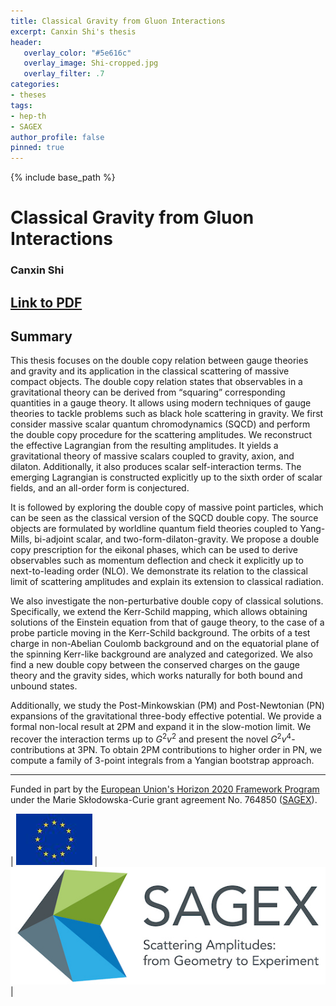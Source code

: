```yaml
---
title: Classical Gravity from Gluon Interactions
excerpt: Canxin Shi's thesis 
header:
   overlay_color: "#5e616c"
   overlay_image: Shi-cropped.jpg 
   overlay_filter: .7
categories:
- theses
tags:
- hep-th
- SAGEX 
author_profile: false
pinned: true
---
```

{% include base_path %}

# Classical Gravity from Gluon Interactions

### Canxin Shi

## [Link to PDF](/images/Dissertation_Shi_Canxin_2022-11-29.pdf)

## Summary

This thesis focuses on the double copy relation between gauge theories and gravity and its application in the classical scattering of massive compact objects. The double copy relation states that observables in a gravitational theory can be derived from “squaring” corresponding quantities in a gauge theory. It allows using modern techniques of gauge theories to tackle problems such as black hole scattering in gravity.
We first consider massive scalar quantum chromodynamics (SQCD) and perform the double copy procedure for the scattering amplitudes. We reconstruct the effective Lagrangian from the resulting amplitudes. It yields a gravitational theory of massive scalars coupled to gravity, axion, and dilaton. Additionally, it also produces scalar self-interaction terms. The emerging Lagrangian is constructed explicitly up to the sixth order of scalar fields, and an all-order form is conjectured.

It is followed by exploring the double copy of massive point particles, which can be seen as the classical version of the SQCD double copy. The source objects are formulated by worldline quantum field theories coupled to Yang-Mills, bi-adjoint scalar, and two-form-dilaton-gravity. We propose a double copy prescription for the eikonal phases, which can be used to derive observables such as momentum deflection and check it explicitly up to next-to-leading order
(NLO). We demonstrate its relation to the classical limit of scattering amplitudes and explain its extension to classical radiation.

We also investigate the non-perturbative double copy of classical solutions. Specifically, we extend the Kerr-Schild mapping, which allows obtaining solutions of the Einstein equation from that of gauge theory, to the case of a probe particle moving in the Kerr-Schild background. The orbits of a test charge in non-Abelian Coulomb background and on the equatorial plane of the spinning Kerr-like background are analyzed and categorized. We also find a new double copy between the conserved charges on the gauge theory and the gravity sides, which works naturally for both bound and unbound states.

Additionally, we study the Post-Minkowskian (PM) and Post-Newtonian (PN) expansions of the gravitational three-body effective potential. We provide a formal non-local result at 2PM and expand it in the slow-motion limit. We recover the interaction terms up to $G^2v^2$ and present the novel $G^2v^4$-contributions at 3PN. To obtain 2PM contributions to higher order in PN, we compute a family of 3-point integrals from a Yangian bootstrap approach.

-----------------

Funded in part by the [European Union's Horizon 2020 Framework Program](https://ec.europa.eu/programmes/horizon2020/) under the Marie Skłodowska-Curie grant agreement No. 764850 ([SAGEX](https://sagex.org)). 

| <img src="/images/eu_flag.jpg" alt="eu_flag" > | <img src="/images/Sagex.jpg" alt="SAGEX-Logo" > |

